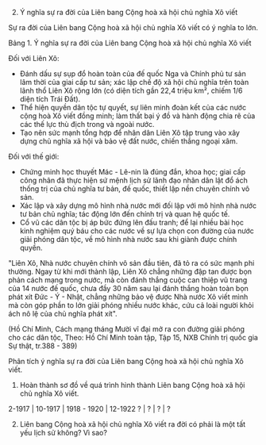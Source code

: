 2. Ý nghĩa sự ra đời của Liên bang Cộng hoà xã hội chủ nghĩa Xô viết

Sự ra đời của Liên bang Cộng hoà xã hội chủ nghĩa Xô viết có ý nghĩa to lớn.

Bảng 1. Ý nghĩa sự ra đời của Liên bang Cộng hoà xã hội chủ nghĩa Xô viết

Đối với Liên Xô:
- Đánh dấu sự sụp đổ hoàn toàn của đế quốc Nga và Chính phủ tư sản lâm thời của giai cấp tư sản; xác lập chế độ xã hội chủ nghĩa trên toàn lãnh thổ Liên Xô rộng lớn (có diện tích gần 22,4 triệu km², chiếm 1/6 diện tích Trái Đất).
- Thể hiện quyền dân tộc tự quyết, sự liên minh đoàn kết của các nước cộng hoà Xô viết đồng minh; làm thất bại ý đồ và hành động chia rẽ của các thế lực thù địch trong và ngoài nước.
- Tạo nên sức mạnh tổng hợp để nhân dân Liên Xô tập trung vào xây dựng chủ nghĩa xã hội và bảo vệ đất nước, chiến thắng ngoại xâm.

Đối với thế giới:
- Chứng minh học thuyết Mác - Lê-nin là đúng đắn, khoa học; giai cấp công nhân đã thực hiện sứ mệnh lịch sử lãnh đạo nhân dân lật đổ ách thống trị của chủ nghĩa tư bản, đế quốc, thiết lập nền chuyên chính vô sản.
- Xác lập và xây dựng mô hình nhà nước mới đối lập với mô hình nhà nước tư bản chủ nghĩa; tác động lớn đến chính trị và quan hệ quốc tế.
- Cổ vũ các dân tộc bị áp bức đứng lên đấu tranh; để lại nhiều bài học kinh nghiệm quý báu cho các nước về sự lựa chọn con đường của nước giải phóng dân tộc, về mô hình nhà nước sau khi giành được chính quyền.

"Liên Xô, Nhà nước chuyên chính vô sản đầu tiên, đã tỏ ra có sức mạnh phi thường. Ngay từ khi mới thành lập, Liên Xô chẳng những đập tan được bọn phản cách mạng trong nước, mà còn đánh thắng cuộc can thiệp vũ trang của 14 nước đế quốc, chưa đầy 30 năm sau lại đánh thắng hoàn toàn bọn phát xít Đức - Ý - Nhật, chẳng những bảo vệ được Nhà nước Xô viết mình mà còn góp phần to lớn giải phóng nhiều nước khác, cứu cả loài người khỏi ách nô lệ của chủ nghĩa phát xít".

(Hồ Chí Minh, Cách mạng tháng Mười vĩ đại mở ra con đường giải phóng cho các dân tộc, Theo: Hồ Chí Minh toàn tập, Tập 15, NXB Chính trị quốc gia Sự thật, tr.388 - 389)

Phân tích ý nghĩa sự ra đời của Liên bang Cộng hoà xã hội chủ nghĩa Xô viết.

1. Hoàn thành sơ đồ về quá trình hình thành Liên bang Cộng hoà xã hội chủ nghĩa Xô viết.

2-1917 | 10-1917 | 1918 - 1920 | 12-1922
?       |    ?    |      ?      |    ?

2. Liên bang Cộng hoà xã hội chủ nghĩa Xô viết ra đời có phải là một tất yếu lịch sử không? Vì sao?